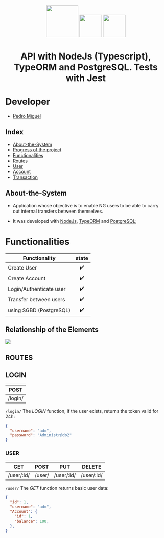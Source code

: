 <div align="center" display="flex">
  <img height="100px" src="https://cdn.jsdelivr.net/gh/devicons/devicon/icons/nodejs/nodejs-original-wordmark.svg" />
  <img height="70px" src='https://upload.wikimedia.org/wikipedia/commons/thumb/2/29/Postgresql_elephant.svg/1200px-Postgresql_elephant.svg.png'>
  <img height="70px" src='https://avatars.githubusercontent.com/u/53864671?v=4'>
  <h1 align="center">API with NodeJs (Typescript), TypeORM and PostgreSQL. Tests with Jest</h1>
</div>

# Developer

<ul>
  <li><a href="https://github.com/PedroMiguel7">Pedro Miguel</a></li>
</ul>

## Index

- [About-the-System](#about-the-system)
- [Progress of the project](#progress)
- [Functionalities](#functionalities)
- [Routes](#routes)
- [User](#user)
- [Account](#account)
- [Transaction](#transaction)

## About-the-System

- Application whose objective is to enable NG users to be able to carry out internal transfers between themselves.

- It was developed with [NodeJs](https://nodejs.org/en/), [TypeORM](https://typeorm.io/) and [PostgreSQL](https://www.postgresql.org);
<!-- - The API and Database are not being maintained yet. https://render.com/
- Documentation and testing of routes was done in swagger [swagger](https://app.swaggerhub.com/apis/PedroMiguel7/pokedeks_backend/1.0.0). -->

# Functionalities

| Functionality                         | state |
| -------------------------------------- | :----: |
| Create User                         |   ✔️   |
| Create Account                         |   ✔️   |
| Login/Authenticate user               |   ✔️   |
| Transfer between users                        |   ✔️   |
| using SGBD (PostgreSQL) |   ✔️   |

## Relationship of the Elements

<img src="https://ngcash.notion.site/image/https%3A%2F%2Fs3-us-west-2.amazonaws.com%2Fsecure.notion-static.com%2F65a8d6ca-b491-4d27-a26e-2d4bcdaed34a%2Fdigram.png?table=block&id=431ddb96-828d-4bd5-b4a7-a8814683b66d&spaceId=6f9b2303-1422-45c0-a306-a5a53110fd01&width=2000&userId=&cache=v2" />


## ROUTES


## LOGIN
| POST      |
| --------- |
| /login/|

`/login/` The _LOGIN_ function, if the user exists, returns the token valid for 24h:

```json
{
  "username": "adm",
  "password": "Administr@do2"
}
```

### USER

| GET           | POST      | PUT                     | DELETE        |
| ------------- | --------- | ----------------------- | ------------- |
| /user/:id/    | /user/    | /user/:id/              | /user/:id/ |

`/user/` The _GET_ function returns basic user data:

```json
{
  "id": 1,
  "username": "adm",
  "Account": {
    "id": 1,
    "balance": 100,
  },
}
```
